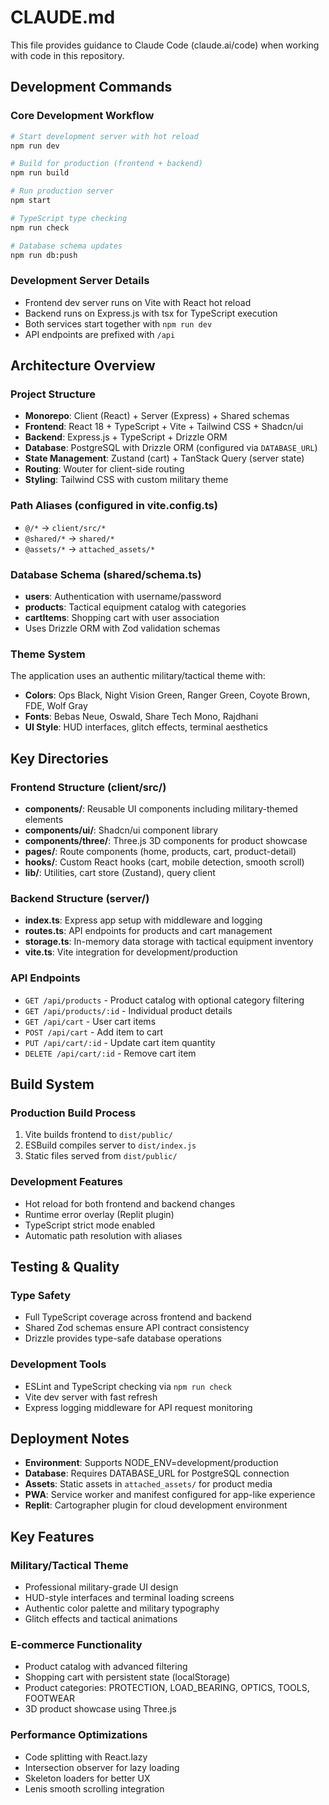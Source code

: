 # CLAUDE.md

This file provides guidance to Claude Code (claude.ai/code) when working with code in this repository.

## Development Commands

### Core Development Workflow
```bash
# Start development server with hot reload
npm run dev

# Build for production (frontend + backend)
npm run build

# Run production server
npm start

# TypeScript type checking
npm run check

# Database schema updates
npm run db:push
```

### Development Server Details
- Frontend dev server runs on Vite with React hot reload
- Backend runs on Express.js with tsx for TypeScript execution
- Both services start together with `npm run dev`
- API endpoints are prefixed with `/api`

## Architecture Overview

### Project Structure
- **Monorepo**: Client (React) + Server (Express) + Shared schemas
- **Frontend**: React 18 + TypeScript + Vite + Tailwind CSS + Shadcn/ui
- **Backend**: Express.js + TypeScript + Drizzle ORM
- **Database**: PostgreSQL with Drizzle ORM (configured via `DATABASE_URL`)
- **State Management**: Zustand (cart) + TanStack Query (server state)
- **Routing**: Wouter for client-side routing
- **Styling**: Tailwind CSS with custom military theme

### Path Aliases (configured in vite.config.ts)
- `@/*` → `client/src/*`
- `@shared/*` → `shared/*`
- `@assets/*` → `attached_assets/*`

### Database Schema (shared/schema.ts)
- **users**: Authentication with username/password
- **products**: Tactical equipment catalog with categories
- **cartItems**: Shopping cart with user association
- Uses Drizzle ORM with Zod validation schemas

### Theme System
The application uses an authentic military/tactical theme with:
- **Colors**: Ops Black, Night Vision Green, Ranger Green, Coyote Brown, FDE, Wolf Gray
- **Fonts**: Bebas Neue, Oswald, Share Tech Mono, Rajdhani
- **UI Style**: HUD interfaces, glitch effects, terminal aesthetics

## Key Directories

### Frontend Structure (client/src/)
- **components/**: Reusable UI components including military-themed elements
- **components/ui/**: Shadcn/ui component library
- **components/three/**: Three.js 3D components for product showcase
- **pages/**: Route components (home, products, cart, product-detail)
- **hooks/**: Custom React hooks (cart, mobile detection, smooth scroll)
- **lib/**: Utilities, cart store (Zustand), query client

### Backend Structure (server/)
- **index.ts**: Express app setup with middleware and logging
- **routes.ts**: API endpoints for products and cart management
- **storage.ts**: In-memory data storage with tactical equipment inventory
- **vite.ts**: Vite integration for development/production

### API Endpoints
- `GET /api/products` - Product catalog with optional category filtering
- `GET /api/products/:id` - Individual product details
- `GET /api/cart` - User cart items
- `POST /api/cart` - Add item to cart
- `PUT /api/cart/:id` - Update cart item quantity
- `DELETE /api/cart/:id` - Remove cart item

## Build System

### Production Build Process
1. Vite builds frontend to `dist/public/`
2. ESBuild compiles server to `dist/index.js`
3. Static files served from `dist/public/`

### Development Features
- Hot reload for both frontend and backend changes
- Runtime error overlay (Replit plugin)
- TypeScript strict mode enabled
- Automatic path resolution with aliases

## Testing & Quality

### Type Safety
- Full TypeScript coverage across frontend and backend
- Shared Zod schemas ensure API contract consistency
- Drizzle provides type-safe database operations

### Development Tools
- ESLint and TypeScript checking via `npm run check`
- Vite dev server with fast refresh
- Express logging middleware for API request monitoring

## Deployment Notes

- **Environment**: Supports NODE_ENV=development/production
- **Database**: Requires DATABASE_URL for PostgreSQL connection
- **Assets**: Static assets in `attached_assets/` for product media
- **PWA**: Service worker and manifest configured for app-like experience
- **Replit**: Cartographer plugin for cloud development environment

## Key Features

### Military/Tactical Theme
- Professional military-grade UI design
- HUD-style interfaces and terminal loading screens
- Authentic color palette and military typography
- Glitch effects and tactical animations

### E-commerce Functionality
- Product catalog with advanced filtering
- Shopping cart with persistent state (localStorage)
- Product categories: PROTECTION, LOAD_BEARING, OPTICS, TOOLS, FOOTWEAR
- 3D product showcase using Three.js

### Performance Optimizations
- Code splitting with React.lazy
- Intersection observer for lazy loading
- Skeleton loaders for better UX
- Lenis smooth scrolling integration